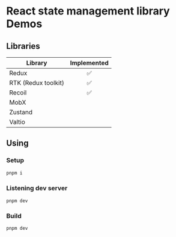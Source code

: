 # React state management library Demos

## Libraries

| Library             | Implemented |
| ------------------- | :---------: |
| Redux               |     ✅      |
| RTK (Redux toolkit) |     ✅      |
| Recoil              |     ✅      |
| MobX                |             |
| Zustand             |             |
| Valtio              |             |

## Using

### Setup

```bash
pnpm i
```

### Listening dev server

```
pnpm dev
```

### Build

```
pnpm dev
```
